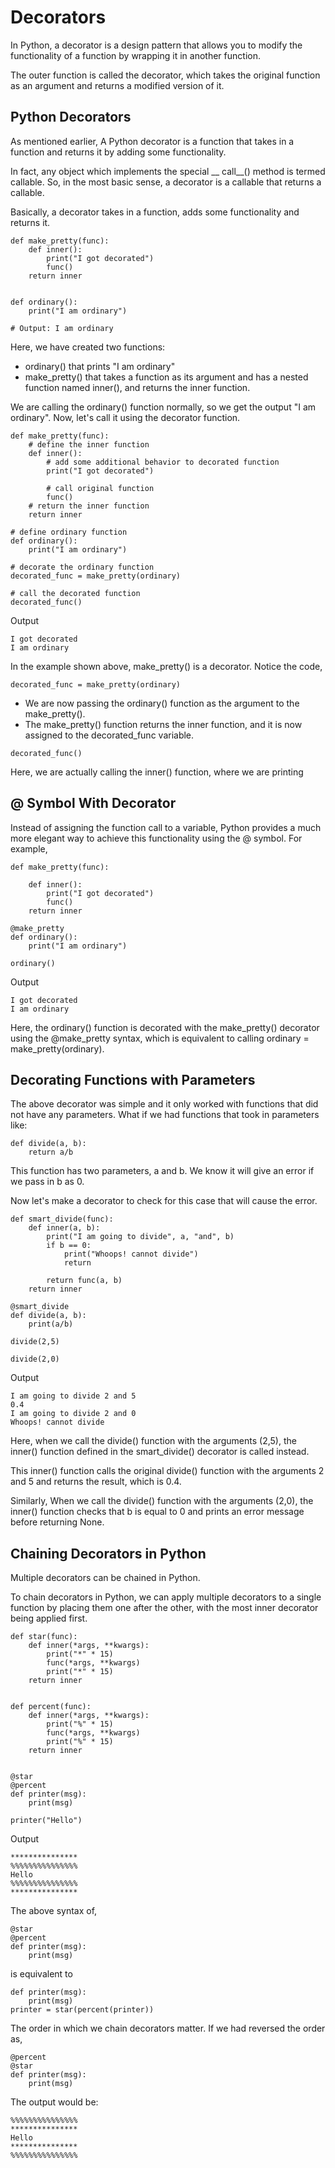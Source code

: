 # Decorators

In Python, a decorator is a design pattern that allows you to modify the functionality of a function by wrapping it in another function.

The outer function is called the decorator, which takes the original function as an argument and returns a modified version of it.

## Python Decorators

As mentioned earlier, A Python decorator is a function that takes in a function and returns it by adding some functionality.

In fact, any object which implements the special __ call__() method is termed callable. So, in the most basic sense, a decorator is a callable that returns a callable.

Basically, a decorator takes in a function, adds some functionality and returns it.

    def make_pretty(func):
        def inner():
            print("I got decorated")
            func()
        return inner


    def ordinary():
        print("I am ordinary")

    # Output: I am ordinary

Here, we have created two functions:

 +   ordinary() that prints "I am ordinary"
  +  make_pretty() that takes a function as its argument and has a nested function named inner(), and returns the inner function.

We are calling the ordinary() function normally, so we get the output "I am ordinary". Now, let's call it using the decorator function.

    def make_pretty(func):
        # define the inner function 
        def inner():
            # add some additional behavior to decorated function
            print("I got decorated")

            # call original function
            func()
        # return the inner function
        return inner

    # define ordinary function
    def ordinary():
        print("I am ordinary")
    
    # decorate the ordinary function
    decorated_func = make_pretty(ordinary)

    # call the decorated function
    decorated_func()

Output

    I got decorated
    I am ordinary

In the example shown above, make_pretty() is a decorator. Notice the code,

    decorated_func = make_pretty(ordinary)

 +   We are now passing the ordinary() function as the argument to the make_pretty().
 +   The make_pretty() function returns the inner function, and it is now assigned to the decorated_func variable.

    decorated_func()

Here, we are actually calling the inner() function, where we are printing

## @ Symbol With Decorator

Instead of assigning the function call to a variable, Python provides a much more elegant way to achieve this functionality using the @ symbol. For example,

    def make_pretty(func):

        def inner():
            print("I got decorated")
            func()
        return inner

    @make_pretty
    def ordinary():
        print("I am ordinary")

    ordinary()  

Output

    I got decorated
    I am ordinary

Here, the ordinary() function is decorated with the make_pretty() decorator using the @make_pretty syntax, which is equivalent to calling ordinary = make_pretty(ordinary).

## Decorating Functions with Parameters

The above decorator was simple and it only worked with functions that did not have any parameters. What if we had functions that took in parameters like:

    def divide(a, b):
        return a/b

This function has two parameters, a and b. We know it will give an error if we pass in b as 0.

Now let's make a decorator to check for this case that will cause the error.

    def smart_divide(func):
        def inner(a, b):
            print("I am going to divide", a, "and", b)
            if b == 0:
                print("Whoops! cannot divide")
                return

            return func(a, b)
        return inner

    @smart_divide
    def divide(a, b):
        print(a/b)

    divide(2,5)

    divide(2,0)

Output

    I am going to divide 2 and 5
    0.4
    I am going to divide 2 and 0
    Whoops! cannot divide

Here, when we call the divide() function with the arguments (2,5), the inner() function defined in the smart_divide() decorator is called instead.

This inner() function calls the original divide() function with the arguments 2 and 5 and returns the result, which is 0.4.

Similarly, When we call the divide() function with the arguments (2,0), the inner() function checks that b is equal to 0 and prints an error message before returning None.

## Chaining Decorators in Python

Multiple decorators can be chained in Python.

To chain decorators in Python, we can apply multiple decorators to a single function by placing them one after the other, with the most inner decorator being applied first.

    def star(func):
        def inner(*args, **kwargs):
            print("*" * 15)
            func(*args, **kwargs)
            print("*" * 15)
        return inner


    def percent(func):
        def inner(*args, **kwargs):
            print("%" * 15)
            func(*args, **kwargs)
            print("%" * 15)
        return inner


    @star
    @percent
    def printer(msg):
        print(msg)

    printer("Hello")

Output

    ***************
    %%%%%%%%%%%%%%%
    Hello
    %%%%%%%%%%%%%%%
    ***************

The above syntax of,

    @star
    @percent
    def printer(msg):
        print(msg)

is equivalent to

    def printer(msg):
        print(msg)
    printer = star(percent(printer))

The order in which we chain decorators matter. If we had reversed the order as,

    @percent
    @star
    def printer(msg):
        print(msg)

The output would be:

    %%%%%%%%%%%%%%%
    ***************
    Hello
    ***************
    %%%%%%%%%%%%%%%
